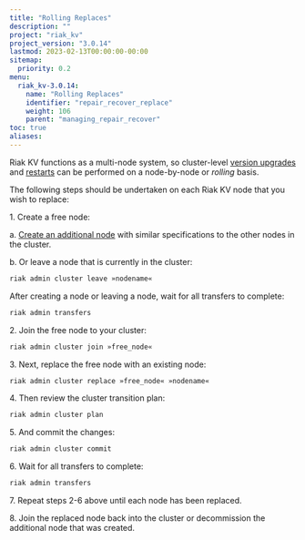 ```yaml
---
title: "Rolling Replaces"
description: ""
project: "riak_kv"
project_version: "3.0.14"
lastmod: 2023-02-13T00:00:00-00:00
sitemap:
  priority: 0.2
menu:
  riak_kv-3.0.14:
    name: "Rolling Replaces"
    identifier: "repair_recover_replace"
    weight: 106
    parent: "managing_repair_recover"
toc: true
aliases:
---
```


[upgrade]: {{<baseurl>}}riak/kv/3.0.14/setup/upgrading/cluster/
[rolling restarts]: {{<baseurl>}}riak/kv/3.0.14/using/repair-recovery/rolling-restart/
[add node]: {{<baseurl>}}riak/kv/3.0.14/using/cluster-operations/adding-removing-nodes

Riak KV functions as a multi-node system, so cluster-level [version upgrades][upgrade] and [restarts][rolling restarts] can be performed on a node-by-node or *rolling* basis.

The following steps should be undertaken on each Riak KV node that you wish to replace:

1\. Create a free node:

  a\. [Create an additional node][add node] with similar specifications to the other nodes in the cluster.

  b\. Or leave a node that is currently in the cluster:

  ```bash
  riak admin cluster leave »nodename«
  ```

  After creating a node or leaving a node, wait for all transfers to complete:

  ```bash
  riak admin transfers
  ```

2\. Join the free node to your cluster:

```bash
riak admin cluster join »free_node«
```

3\. Next, replace the free node with an existing node:

```bash
riak admin cluster replace »free_node« »nodename«
```

4\. Then review the cluster transition plan:

```bash
riak admin cluster plan
```

5\. And commit the changes:

```bash
riak admin cluster commit
```

6\. Wait for all transfers to complete:

```bash
riak admin transfers
```

7\. Repeat steps 2-6 above until each node has been replaced.

8\. Join the replaced node back into the cluster or decommission the additional node that was created.


